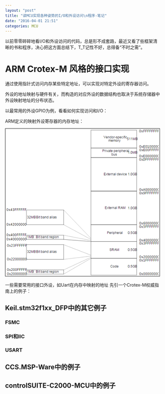 ```yaml
---
layout: "post"
title: "读MCU实现各种姿势的I/O和外设访问\n程序-笔记"
date: "2016-04-01 21:51"
categories: MCU
---
```

以前零零碎碎地看I/O和外设访问的代码，总是形不成套路，最近又看了些框架清晰的书和程序，决心把这方面总结下，T_T记性不好，总得备“不时之需”。

# ARM Crotex-M 风格的接口实现
通过使用指针式访问内存某些特定地址，可以实现对特定外设的寄存器访问。

外设的地址映射与硬件有关，而构造的对应外设的数据结构也取决于系统存储器中外设映射地址的分布状态。

以最常用的外设GPIO为例，看看如何实现访问和I/O：


ARM定义的映射外设寄存器的内存地址：

![memary](/images/memary.png)

一些需要常用的接口外设，如Uart在内存中映射的地址
先引一个Crotex-M权威指南上的例子：

## Keil.stm32f1xx_DFP中的其它例子

### FSMC

### SPI和IIC

### USART

## CCS.MSP-Ware中的例子

## controlSUITE-C2000-MCU中的例子
